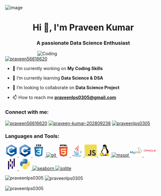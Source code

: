 ![image](https://user-images.githubusercontent.com/95708560/216759041-4d1b376a-6d18-40ba-a00e-597e8dc43f50.png)
<h1 align="center">Hi 👋, I'm Praveen Kumar</h1>
<h3 align="center">A passionate Data Science Enthusiast</h3>
<img align="right" alt="Coding" width="400" src="https://cdni.iconscout.com/illustration/premium/thumb/coder-3462295-2895977.png">

<!-- <p align="left"> <img src="https://codevidhya.com/wp-content/uploads/2021/10/profile-pic.png" alt="praveenlps0305" /> </p> -->

<p align="left"> <a href="https://twitter.com/praveen56616620" target="blank"><img src="https://img.shields.io/twitter/follow/praveen56616620?logo=twitter&style=for-the-badge" alt="praveen56616620" /></a> </p>

- 🔭 I’m currently working on **My Coding Skills**

- 🌱 I’m currently learning **Data Science & DSA**

- 👯 I’m looking to collaborate on **Data Science Project**

- 📫 How to reach me **praveenlps0305@gmail.com**

<h3 align="left">Connect with me:</h3>
<p align="left">
<a href="https://twitter.com/praveen56616620" target="blank"><img align="center" src="https://raw.githubusercontent.com/rahuldkjain/github-profile-readme-generator/master/src/images/icons/Social/twitter.svg" alt="praveen56616620" height="30" width="40" /></a>
<a href="https://www.linkedin.com/in/praveen-kumar-202809238" target="blank"><img align="center" src="https://raw.githubusercontent.com/rahuldkjain/github-profile-readme-generator/master/src/images/icons/Social/linked-in-alt.svg" alt="praveen-kumar-202809238" height="30" width="40" /></a>
<a href="https://auth.geeksforgeeks.org/user/praveenlps0305" target="blank"><img align="center" src="https://raw.githubusercontent.com/rahuldkjain/github-profile-readme-generator/master/src/images/icons/Social/geeks-for-geeks.svg" alt="praveenlps0305" height="30" width="40" /></a>
</p>

<h3 align="left">Languages and Tools:</h3>
<p align="left"> <a href="https://www.cprogramming.com/" target="_blank" rel="noreferrer"> <img src="https://raw.githubusercontent.com/devicons/devicon/master/icons/c/c-original.svg" alt="c" width="40" height="40"/> </a> <a href="https://www.w3schools.com/cpp/" target="_blank" rel="noreferrer"> <img src="https://raw.githubusercontent.com/devicons/devicon/master/icons/cplusplus/cplusplus-original.svg" alt="cplusplus" width="40" height="40"/> </a> <a href="https://www.w3schools.com/css/" target="_blank" rel="noreferrer"> <img src="https://raw.githubusercontent.com/devicons/devicon/master/icons/css3/css3-original-wordmark.svg" alt="css3" width="40" height="40"/> </a> <a href="https://git-scm.com/" target="_blank" rel="noreferrer"> <img src="https://www.vectorlogo.zone/logos/git-scm/git-scm-icon.svg" alt="git" width="40" height="40"/> </a> <a href="https://www.w3.org/html/" target="_blank" rel="noreferrer"> <img src="https://raw.githubusercontent.com/devicons/devicon/master/icons/html5/html5-original-wordmark.svg" alt="html5" width="40" height="40"/> </a> <a href="https://www.java.com" target="_blank" rel="noreferrer"> <img src="https://raw.githubusercontent.com/devicons/devicon/master/icons/java/java-original.svg" alt="java" width="40" height="40"/> </a> <a href="https://developer.mozilla.org/en-US/docs/Web/JavaScript" target="_blank" rel="noreferrer"> <img src="https://raw.githubusercontent.com/devicons/devicon/master/icons/javascript/javascript-original.svg" alt="javascript" width="40" height="40"/> </a> <a href="https://www.linux.org/" target="_blank" rel="noreferrer"> <img src="https://raw.githubusercontent.com/devicons/devicon/master/icons/linux/linux-original.svg" alt="linux" width="40" height="40"/> </a> <a href="https://www.microsoft.com/en-us/sql-server" target="_blank" rel="noreferrer"> <img src="https://www.svgrepo.com/show/303229/microsoft-sql-server-logo.svg" alt="mssql" width="40" height="40"/> </a> <a href="https://www.mysql.com/" target="_blank" rel="noreferrer"> <img src="https://raw.githubusercontent.com/devicons/devicon/master/icons/mysql/mysql-original-wordmark.svg" alt="mysql" width="40" height="40"/> </a> <a href="https://www.oracle.com/" target="_blank" rel="noreferrer"> <img src="https://raw.githubusercontent.com/devicons/devicon/master/icons/oracle/oracle-original.svg" alt="oracle" width="40" height="40"/> </a> <a href="https://pandas.pydata.org/" target="_blank" rel="noreferrer"> <img src="https://raw.githubusercontent.com/devicons/devicon/2ae2a900d2f041da66e950e4d48052658d850630/icons/pandas/pandas-original.svg" alt="pandas" width="40" height="40"/> </a> <a href="https://www.python.org" target="_blank" rel="noreferrer"> <img src="https://raw.githubusercontent.com/devicons/devicon/master/icons/python/python-original.svg" alt="python" width="40" height="40"/> </a> <a href="https://seaborn.pydata.org/" target="_blank" rel="noreferrer"> <img src="https://seaborn.pydata.org/_images/logo-mark-lightbg.svg" alt="seaborn" width="40" height="40"/> </a> <a href="https://www.sqlite.org/" target="_blank" rel="noreferrer"> <img src="https://www.vectorlogo.zone/logos/sqlite/sqlite-icon.svg" alt="sqlite" width="40" height="40"/> </a> </p>

<p><img align="left" src="https://github-readme-stats.vercel.app/api/top-langs?username=praveenlps0305&show_icons=true&locale=en&layout=compact" alt="praveenlps0305" /></p>

<p>&nbsp;<img align="center" src="https://github-readme-stats.vercel.app/api?username=praveenlps0305&show_icons=true&locale=en" alt="praveenlps0305" /></p>

<p><img align="center" src="https://github-readme-streak-stats.herokuapp.com/?user=praveenlps0305&" alt="praveenlps0305" /></p>
